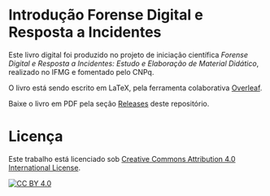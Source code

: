 # Introdução  Forense Digital e Resposta a Incidentes

Este livro digital foi produzido no projeto de iniciação científica _Forense Digital e Resposta a Incidentes: Estudo e Elaboração de Material Didático_, realizado no IFMG e fomentado pelo CNPq.

O livro está sendo escrito em LaTeX, pela ferramenta colaborativa [Overleaf](https://www.overleaf.com/).

Baixe o livro em PDF pela seção [Releases](https://github.com/Casperento/ebook-introducao-fdri/releases/download/v1.0.0/Ebook_Introducao_FDRI.pdf) deste repositório.

# Licença

Este trabalho está licenciado sob [Creative Commons Attribution 4.0 International License][cc-by].

[![CC BY 4.0][cc-by-image]][cc-by]

[cc-by]: http://creativecommons.org/licenses/by/4.0/
[cc-by-image]: https://i.creativecommons.org/l/by/4.0/88x31.png
[cc-by-shield]: https://img.shields.io/badge/License-CC%20BY%204.0-lightgrey.svg
